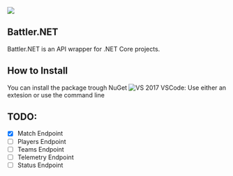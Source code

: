 [![](https://img.shields.io/nuget/v/Battler.NET.svg)](https://www.nuget.org/packages/Battler.NET/)

## Battler.NET
Battler.NET is an API wrapper for .NET Core projects.

## How to Install
You can install the package trough NuGet
![VS 2017](https://docs.microsoft.com/en-us/nuget/tools/package-manager-ui)
VSCode: Use either an extesion or use the command line

## TODO:
- [x] Match Endpoint
- [ ] Players Endpoint
- [ ] Teams Endpoint
- [ ] Telemetry Endpoint
- [ ] Status Endpoint

